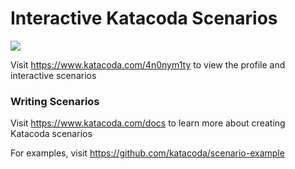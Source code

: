 # Interactive Katacoda Scenarios

[![](http://shields.katacoda.com/katacoda/4n0nym1ty/count.svg)](https://www.katacoda.com/4n0nym1ty "Get your profile on Katacoda.com")

Visit https://www.katacoda.com/4n0nym1ty to view the profile and interactive scenarios

### Writing Scenarios
Visit https://www.katacoda.com/docs to learn more about creating Katacoda scenarios

For examples, visit https://github.com/katacoda/scenario-example
